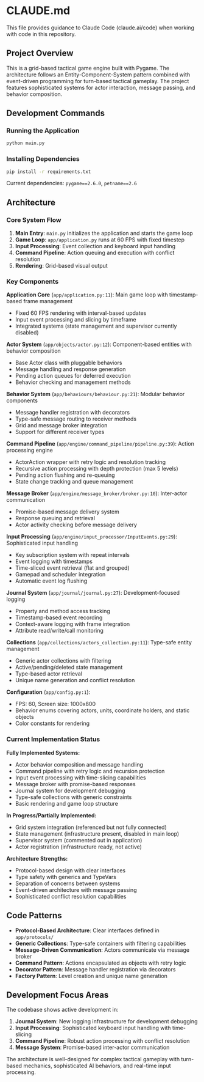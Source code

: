 # CLAUDE.md

This file provides guidance to Claude Code (claude.ai/code) when working with code in this repository.

## Project Overview

This is a grid-based tactical game engine built with Pygame. The architecture follows an Entity-Component-System pattern combined with event-driven programming for turn-based tactical gameplay. The project features sophisticated systems for actor interaction, message passing, and behavior composition.

## Development Commands

### Running the Application
```bash
python main.py
```

### Installing Dependencies
```bash
pip install -r requirements.txt
```

Current dependencies: `pygame==2.6.0`, `petname==2.6`

## Architecture

### Core System Flow
1. **Main Entry**: `main.py` initializes the application and starts the game loop
2. **Game Loop**: `app/application.py` runs at 60 FPS with fixed timestep  
3. **Input Processing**: Event collection and keyboard input handling
4. **Command Pipeline**: Action queuing and execution with conflict resolution
5. **Rendering**: Grid-based visual output

### Key Components

**Application Core** (`app/application.py:11`): Main game loop with timestamp-based frame management
- Fixed 60 FPS rendering with interval-based updates
- Input event processing and slicing by timeframe
- Integrated systems (state management and supervisor currently disabled)

**Actor System** (`app/objects/actor.py:12`): Component-based entities with behavior composition
- Base Actor class with pluggable behaviors 
- Message handling and response generation
- Pending action queues for deferred execution
- Behavior checking and management methods

**Behavior System** (`app/behaviours/behaviour.py:21`): Modular behavior components
- Message handler registration with decorators
- Type-safe message routing to receiver methods
- Grid and message broker integration
- Support for different receiver types

**Command Pipeline** (`app/engine/command_pipeline/pipeline.py:39`): Action processing engine
- ActorAction wrapper with retry logic and resolution tracking
- Recursive action processing with depth protection (max 5 levels)
- Pending action flushing and re-queuing
- State change tracking and queue management

**Message Broker** (`app/engine/message_broker/broker.py:10`): Inter-actor communication
- Promise-based message delivery system
- Response queuing and retrieval
- Actor activity checking before message delivery

**Input Processing** (`app/engine/input_processor/InputEvents.py:29`): Sophisticated input handling
- Key subscription system with repeat intervals
- Event logging with timestamps
- Time-sliced event retrieval (flat and grouped)
- Gamepad and scheduler integration
- Automatic event log flushing

**Journal System** (`app/journal/journal.py:27`): Development-focused logging
- Property and method access tracking
- Timestamp-based event recording
- Context-aware logging with frame integration
- Attribute read/write/call monitoring

**Collections** (`app/collections/actors_collection.py:11`): Type-safe entity management
- Generic actor collections with filtering
- Active/pending/deleted state management
- Type-based actor retrieval
- Unique name generation and conflict resolution

**Configuration** (`app/config.py:1`):
- FPS: 60, Screen size: 1000x800
- Behavior enums covering actors, units, coordinate holders, and static objects
- Color constants for rendering

### Current Implementation Status

**Fully Implemented Systems:**
- Actor behavior composition and message handling
- Command pipeline with retry logic and recursion protection
- Input event processing with time-slicing capabilities
- Message broker with promise-based responses
- Journal system for development debugging
- Type-safe collections with generic constraints
- Basic rendering and game loop structure

**In Progress/Partially Implemented:**
- Grid system integration (referenced but not fully connected)
- State management (infrastructure present, disabled in main loop)
- Supervisor system (commented out in application)
- Actor registration (infrastructure ready, not active)

**Architecture Strengths:**
- Protocol-based design with clear interfaces
- Type safety with generics and TypeVars
- Separation of concerns between systems
- Event-driven architecture with message passing
- Sophisticated conflict resolution capabilities

## Code Patterns

- **Protocol-Based Architecture**: Clear interfaces defined in `app/protocols/`
- **Generic Collections**: Type-safe containers with filtering capabilities  
- **Message-Driven Communication**: Actors communicate via message broker
- **Command Pattern**: Actions encapsulated as objects with retry logic
- **Decorator Pattern**: Message handler registration via decorators
- **Factory Pattern**: Level creation and unique name generation

## Development Focus Areas

The codebase shows active development in:
1. **Journal System**: New logging infrastructure for development debugging
2. **Input Processing**: Sophisticated keyboard input handling with time-slicing
3. **Command Pipeline**: Robust action processing with conflict resolution
4. **Message System**: Promise-based inter-actor communication

The architecture is well-designed for complex tactical gameplay with turn-based mechanics, sophisticated AI behaviors, and real-time input processing.
